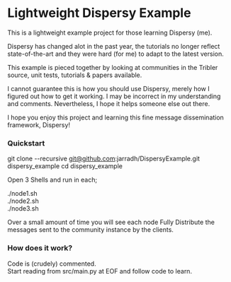 # Lightweight Dispersy Example

This is a lightweight example project for those learning Dispersy (me).

Dispersy has changed alot in the past year, the tutorials no longer reflect state-of-the-art and they were hard (for me) to adapt to the latest version.

This example is pieced together by looking at communities in the Tribler source, unit tests, tutorials & papers available. 

I cannot guarantee this is how you should use Dispersy, merely how I figured out how to get it working. I may be incorrect in my understanding and comments. Nevertheless, I hope it helps someone else out there. 

I hope you enjoy this project and learning this fine message dissemination framework, Dispersy!

### Quickstart

git clone --recursive git@github.com:jarradh/DispersyExample.git dispersy_example
cd dispersy_example

Open 3 Shells and run in each;

./node1.sh  
./node2.sh  
./node3.sh

Over a small amount of time you will see each node Fully Distribute the messages sent to the community instance by the clients.

### How does it work?

Code is (crudely) commented.  
Start reading from src/main.py at EOF and follow code to learn.
